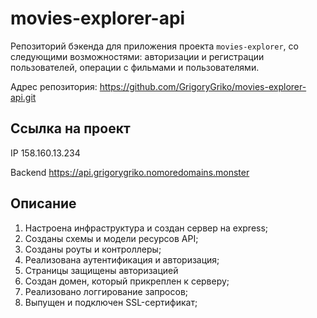 # movies-explorer-api

Репозиторий бэкенда для приложения проекта `movies-explorer`, со следующими возможностями: авторизации и регистрации пользователей, операции с фильмами и пользователями.

Адрес репозитория: https://github.com/GrigoryGriko/movies-explorer-api.git

## Ссылка на проект

IP 158.160.13.234

Backend https://api.grigorygriko.nomoredomains.monster

## Описание

1. Настроена инфраструктура и создан сервер на express;
2. Созданы схемы и модели ресурсов API; 
3. Созданы роуты и контроллеры;
4. Реализована аутентификация и авторизация;
5. Страницы защищены авторизацией
6. Создан домен, который прикреплен к серверу;
7. Реализовано логгирование запросов;
8. Выпущен и подключен SSL-сертификат;
